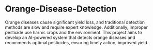 # Orange-Disease-Detection
Orange diseases cause significant yield loss, and traditional detection methods are slow and require expert knowledge. Additionally, improper pesticide use harms crops and the environment. This project aims to develop an AI-powered system that detects orange diseases and recommends optimal pesticides, ensuring timely action, improved yield.
